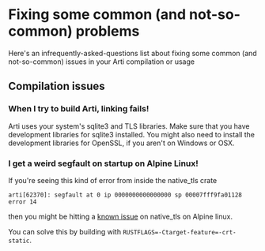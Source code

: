# Fixing some common (and not-so-common) problems

Here's an infrequently-asked-questions list about fixing some common (and
not-so-common) issues in your Arti compilation or usage

## Compilation issues

### When I try to build Arti, linking fails!

Arti uses your system's sqlite3 and TLS libraries. Make sure that you have
development libraries for sqlite3 installed.  You might also need to install
the development libraries for OpenSSL, if you aren't on Windows or OSX.

### I get a weird segfault on startup on Alpine Linux!

If you're seeing this kind of error from inside the native_tls crate

```
arti[62370]: segfault at 0 ip 0000000000000000 sp 00007fff9fa01128 error 14
```

then you might be hitting a
[known issue](https://githubmemory.com/repo/sfackler/rust-native-tls/issues/190)
on native_tls on Alpine linux.

You can solve this by building with `RUSTFLAGS=-Ctarget-feature=-crt-static`.
